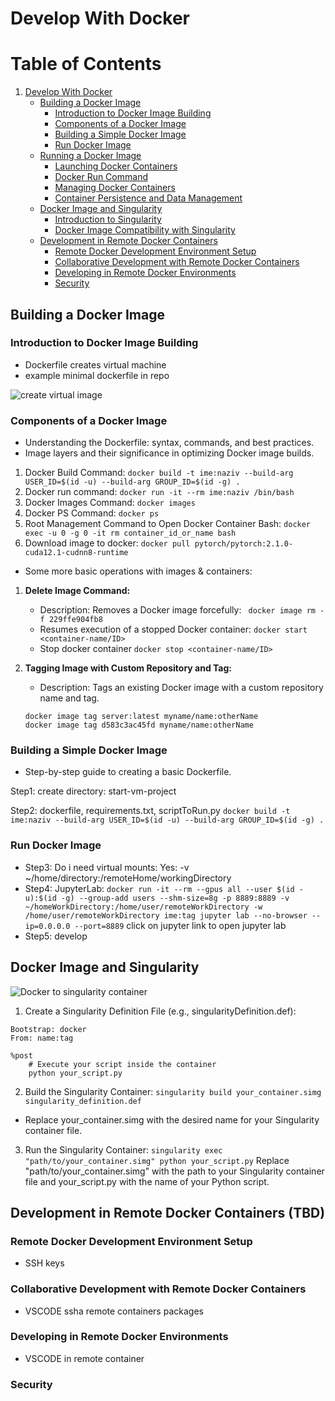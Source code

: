 # Develop With Docker
# Table of Contents

1. [Develop With Docker](#develop-with-docker)
   - [Building a Docker Image](#building-a-docker-image)
     - [Introduction to Docker Image Building](#introduction-to-docker-image-building)
     - [Components of a Docker Image](#components-of-a-docker-image)
     - [Building a Simple Docker Image](#building-a-simple-docker-image)
     - [Run Docker Image](#run-docker-image)
   - [Running a Docker Image](#running-a-docker-image)
     - [Launching Docker Containers](#launching-docker-containers)
     - [Docker Run Command](#docker-run-command)
     - [Managing Docker Containers](#managing-docker-containers)
     - [Container Persistence and Data Management](#container-persistence-and-data-management)
   - [Docker Image and Singularity](#docker-image-and-singularity)
     - [Introduction to Singularity](#introduction-to-singularity)
     - [Docker Image Compatibility with Singularity](#docker-image-compatibility-with-singularity)
   - [Development in Remote Docker Containers](#development-in-remote-docker-containers)
     - [Remote Docker Development Environment Setup](#remote-docker-development-environment-setup)
     - [Collaborative Development with Remote Docker Containers](#collaborative-development-with-remote-docker-containers)
     - [Developing in Remote Docker Environments](#developing-in-remote-docker-environments)
     - [Security](#security)

## Building a Docker Image

### Introduction to Docker Image Building
- Dockerfile creates virtual machine
- example minimal dockerfile in repo

![create virtual image](https://github.com/kmihak/developWithDocker/assets/64592696/9e8d4fe0-e47a-41df-a4cf-d617c3a89a68)

### Components of a Docker Image
- Understanding the Dockerfile: syntax, commands, and best practices.
- Image layers and their significance in optimizing Docker image builds.

1. Docker Build Command: `docker build -t ime:naziv --build-arg USER_ID=$(id -u) --build-arg GROUP_ID=$(id -g) .`
2. Docker run command: `docker run -it --rm ime:naziv /bin/bash`
3. Docker Images Command: `docker images`
4. Docker PS Command: `docker ps`
5. Root Management Command to Open Docker Container Bash: `docker exec -u 0 -g 0 -it rm container_id_or_name bash`
6. Download image to docker: `docker pull pytorch/pytorch:2.1.0-cuda12.1-cudnn8-runtime`


- Some more basic operations with images & containers:
1. **Delete Image Command:**
   - Description: Removes a Docker image forcefully: ` docker image rm -f 229ffe904fb8`
   - Resumes execution of a stopped Docker container: `docker start <container-name/ID>`
   - Stop docker container `docker stop <container-name/ID>`

2. **Tagging Image with Custom Repository and Tag:**
   - Description: Tags an existing Docker image with a custom repository name and tag.
   ```
   docker image tag server:latest myname/name:otherName
   docker image tag d583c3ac45fd myname/name:otherName
   ```

### Building a Simple Docker Image
- Step-by-step guide to creating a basic Dockerfile.

Step1: create directory: start-vm-project

Step2: dockerfile, requirements.txt, scriptToRun.py
`docker build -t ime:naziv --build-arg USER_ID=$(id -u) --build-arg GROUP_ID=$(id -g) .`

### Run Docker Image

- Step3: Do i need virtual mounts: Yes: -v ~/home/directory:/remoteHome/workingDirectory
- Step4: JupyterLab: 
`docker run -it --rm --gpus all --user $(id -u):$(id -g) --group-add users --shm-size=8g -p 8889:8889 -v ~/homeWorkDirectory:/home/user/remoteWorkDirectory -w /home/user/remoteWorkDirectory ime:tag jupyter lab --no-browser --ip=0.0.0.0 --port=8889`
click on jupyter link to open jupyter lab
- Step5: develop

## Docker Image and Singularity
![Docker to singularity container](https://github.com/kmihak/developWithDocker/assets/64592696/069834fa-eccb-44b6-ab37-16baee93a847)


1. Create a Singularity Definition File (e.g., singularityDefinition.def):
```
Bootstrap: docker
From: name:tag

%post
    # Execute your script inside the container
    python your_script.py
```
2. Build the Singularity Container: `singularity build your_container.simg singularity_definition.def`
- Replace your_container.simg with the desired name for your Singularity container file.
3. Run the Singularity Container: `singularity exec "path/to/your_container.simg" python your_script.py`
Replace "path/to/your_container.simg" with the path to your Singularity container file and your_script.py with the name of your Python script.

## Development in Remote Docker Containers (TBD)

### Remote Docker Development Environment Setup
- SSH keys

### Collaborative Development with Remote Docker Containers
- VSCODE ssha remote containers packages

### Developing in Remote Docker Environments
- VSCODE in remote container

### Security
